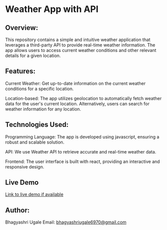 # Weather App with API
## Overview:
This repository contains a simple and intuitive weather application that leverages a third-party API to provide real-time weather information. The app allows users to access current weather conditions and other relevant details for a given location.

## Features:
Current Weather: Get up-to-date information on the current weather conditions for a specific location.

Location-based: The app utilizes geolocation to automatically fetch weather data for the user's current location. Alternatively, users can search for weather information for any location.

## Technologies Used:
Programming Language: The app is developed using javascript, ensuring a robust and scalable solution.

API: We use Weather API to retrieve accurate and real-time weather data.

Frontend: The user interface is built with react, providing an interactive and responsive design.

## Live Demo
[Link to live demo if available](https://bhagyashrianilugale.github.io/Myportfolio/)

## Author:
Bhagyashri Ugale Email: bhagyashriugale6970@gmail.com

